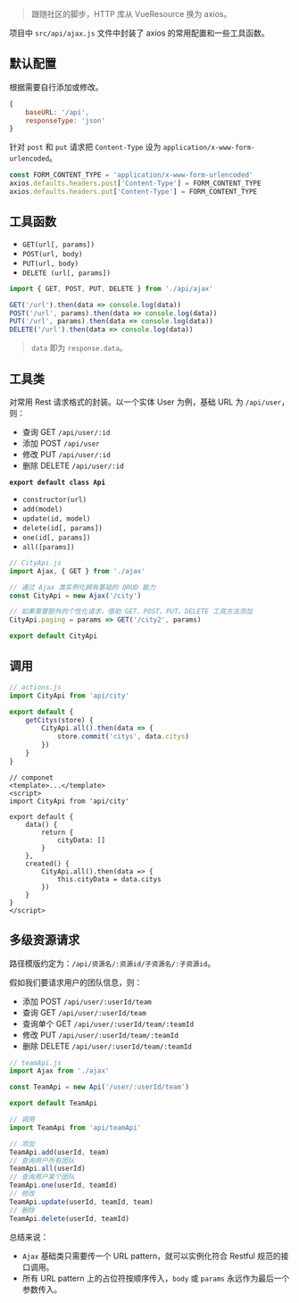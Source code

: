 > 跟随社区的脚步，HTTP 库从 VueResource 换为 axios。

项目中 `src/api/ajax.js` 文件中封装了 axios 的常用配置和一些工具函数。

## 默认配置

根据需要自行添加或修改。

```js
{
    baseURL: '/api',
    responseType: 'json'
}
```

针对 `post` 和 `put` 请求把 `Content-Type` 设为 `application/x-www-form-urlencoded`。

```js
const FORM_CONTENT_TYPE = 'application/x-www-form-urlencoded'
axios.defaults.headers.post['Content-Type'] = FORM_CONTENT_TYPE
axios.defaults.headers.put['Content-Type'] = FORM_CONTENT_TYPE
```

## 工具函数

* `GET(url[, params])`
* `POST(url, body)`
* `PUT(url, body)`
* `DELETE (url[, params])`

```js
import { GET, POST, PUT, DELETE } from './api/ajax'

GET('/url').then(data => console.log(data))
POST('/url', params).then(data => console.log(data))
PUT('/url', params).then(data => console.log(data))
DELETE('/url').then(data => console.log(data))
```

> `data` 即为 `response.data`。

## 工具类

对常用 Rest 请求格式的封装。以一个实体 User 为例，基础 URL 为 `/api/user`，则：

 * 查询 GET `/api/user/:id`
 * 添加 POST `/api/user`
 * 修改 PUT `/api/user/:id`
 * 删除 DELETE `/api/user/:id`

**`export default class Api`**

* `constructor(url)`
* `add(model)`
* `update(id, model)`
* `delete(id[, params])`
* `one(id[, params])`
* `all([params])`

```js
// CityApi.js
import Ajax, { GET } from './ajax'

// 通过 Ajax 类实例化拥有基础的 QRUD 能力
const CityApi = new Ajax('/city')

// 如果需要额外的个性化请求，借助 GET、POST、PUT、DELETE 工具方法添加
CityApi.paging = params => GET('/city2', params)

export default CityApi
```

## 调用

```js
// actions.js
import CityApi from 'api/city'

export default {
    getCitys(store) {
        CityApi.all().then(data => {
            store.commit('citys', data.citys)
        })
    }
}
```

```vue
// componet
<template>...</template>
<script>
import CityApi from 'api/city'

export default {
    data() {
        return {
            cityData: []
        }
    },
    created() {
        CityApi.all().then(data => {
            this.cityData = data.citys
        })
    }
}
</script>
```

## 多级资源请求

路径模版约定为：`/api/资源名/:资源id/子资源名/:子资源id`。

假如我们要请求用户的团队信息，则：

* 添加 POST `/api/user/:userId/team`
* 查询 GET `/api/user/:userId/team`
* 查询单个 GET `/api/user/:userId/team/:teamId`
* 修改 PUT `/api/user/:userId/team/:teamId`
* 删除 DELETE `/api/user/:userId/team/:teamId`

```js
// teamApi.js
import Ajax from './ajax'

const TeamApi = new Api('/user/:userId/team')

export default TeamApi
```

```js
// 调用
import TeamApi from 'api/teamApi'

// 添加
TeamApi.add(userId, team)
// 查询用户所有团队
TeamApi.all(userId)
// 查询用户某个团队
TeamApi.one(userId, teamId)
// 修改
TeamApi.update(userId, teamId, team)
// 删除
TeamApi.delete(userId, teamId)
```

总结来说：

* `Ajax` 基础类只需要传一个 URL pattern，就可以实例化符合 Restful 规范的接口调用。
* 所有 URL pattern 上的占位符按顺序传入，`body` 或 `params` 永远作为最后一个参数传入。
